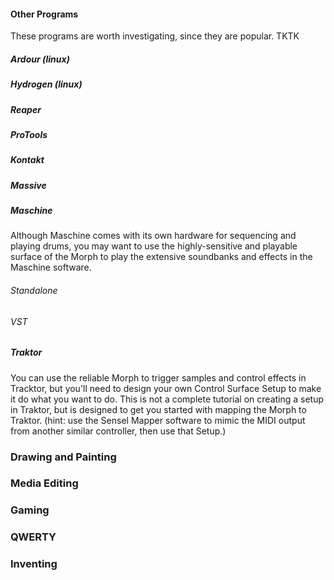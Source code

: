 
#### Other Programs
These programs are worth investigating, since they are popular. TKTK
##### Ardour (linux)
##### Hydrogen (linux)
##### Reaper
##### ProTools
##### Kontakt
##### Massive
##### Maschine
Although Maschine comes with its own hardware for sequencing and playing drums, you may want to use the highly-sensitive and playable surface of the Morph to play the extensive soundbanks and effects in the Maschine software.
###### Standalone
###### VST

##### Traktor
You can use the reliable Morph to trigger samples and control effects in Tracktor, but you'll need to design your own Control Surface Setup to make it do what you want to do. This is not a complete tutorial on creating a setup in Traktor, but is designed to get you started with mapping the Morph to Traktor. (hint: use the Sensel Mapper software to mimic the MIDI output from another similar controller, then use that Setup.)

### Drawing and Painting
### Media Editing
### Gaming
### QWERTY

### Inventing
